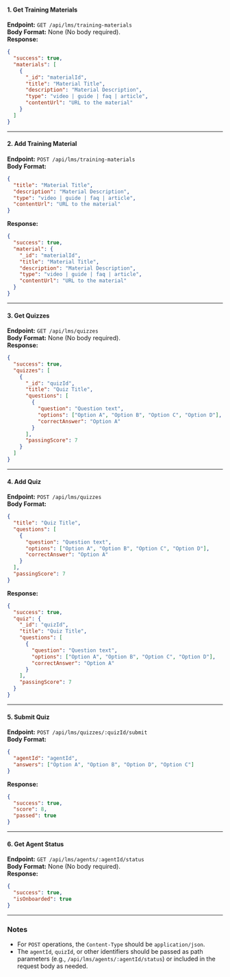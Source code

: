

#### 1. **Get Training Materials**
**Endpoint:** `GET /api/lms/training-materials`  
**Body Format:** None (No body required).  
**Response:**
```json
{
  "success": true,
  "materials": [
    {
      "_id": "materialId",
      "title": "Material Title",
      "description": "Material Description",
      "type": "video | guide | faq | article",
      "contentUrl": "URL to the material"
    }
  ]
}
```

---

#### 2. **Add Training Material**
**Endpoint:** `POST /api/lms/training-materials`  
**Body Format:**
```json
{
  "title": "Material Title",
  "description": "Material Description",
  "type": "video | guide | faq | article",
  "contentUrl": "URL to the material"
}
```
**Response:**
```json
{
  "success": true,
  "material": {
    "_id": "materialId",
    "title": "Material Title",
    "description": "Material Description",
    "type": "video | guide | faq | article",
    "contentUrl": "URL to the material"
  }
}
```

---

#### 3. **Get Quizzes**
**Endpoint:** `GET /api/lms/quizzes`  
**Body Format:** None (No body required).  
**Response:**
```json
{
  "success": true,
  "quizzes": [
    {
      "_id": "quizId",
      "title": "Quiz Title",
      "questions": [
        {
          "question": "Question text",
          "options": ["Option A", "Option B", "Option C", "Option D"],
          "correctAnswer": "Option A"
        }
      ],
      "passingScore": 7
    }
  ]
}
```

---

#### 4. **Add Quiz**
**Endpoint:** `POST /api/lms/quizzes`  
**Body Format:**
```json
{
  "title": "Quiz Title",
  "questions": [
    {
      "question": "Question text",
      "options": ["Option A", "Option B", "Option C", "Option D"],
      "correctAnswer": "Option A"
    }
  ],
  "passingScore": 7
}
```
**Response:**
```json
{
  "success": true,
  "quiz": {
    "_id": "quizId",
    "title": "Quiz Title",
    "questions": [
      {
        "question": "Question text",
        "options": ["Option A", "Option B", "Option C", "Option D"],
        "correctAnswer": "Option A"
      }
    ],
    "passingScore": 7
  }
}
```

---

#### 5. **Submit Quiz**
**Endpoint:** `POST /api/lms/quizzes/:quizId/submit`  
**Body Format:**
```json
{
  "agentId": "agentId",
  "answers": ["Option A", "Option B", "Option D", "Option C"]
}
```
**Response:**
```json
{
  "success": true,
  "score": 8,
  "passed": true
}
```

---

#### 6. **Get Agent Status**
**Endpoint:** `GET /api/lms/agents/:agentId/status`  
**Body Format:** None (No body required).  
**Response:**
```json
{
  "success": true,
  "isOnboarded": true
}
```

---

### Notes
- For `POST` operations, the `Content-Type` should be `application/json`.
- The `agentId`, `quizId`, or other identifiers should be passed as path parameters (e.g., `/api/lms/agents/:agentId/status`) or included in the request body as needed.